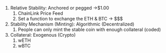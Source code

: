 1. Relative Stability: Anchored or pegged ->$1.00
   1. ChainLink Price Feed
   2. Set a function to exchange the ETH & BTC -> $$$
2. Stability Mechanism (Minting): Algorithmic (Decentralized)
   1. People can only mint the stable coin with enough collateral (coded)
3. Collateral: Exogenous (Crypto)
   1. wETH
   2. wBTC